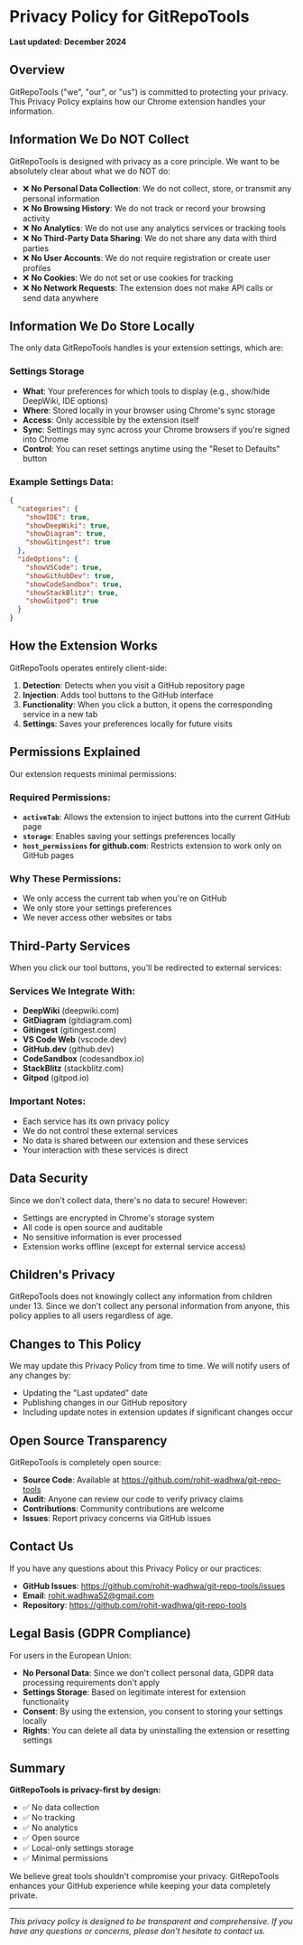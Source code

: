 # Privacy Policy for GitRepoTools

**Last updated: December 2024**

## Overview

GitRepoTools ("we", "our", or "us") is committed to protecting your privacy. This Privacy Policy explains how our Chrome extension handles your information.

## Information We Do NOT Collect

GitRepoTools is designed with privacy as a core principle. We want to be absolutely clear about what we do NOT do:

- ❌ **No Personal Data Collection**: We do not collect, store, or transmit any personal information
- ❌ **No Browsing History**: We do not track or record your browsing activity
- ❌ **No Analytics**: We do not use any analytics services or tracking tools
- ❌ **No Third-Party Data Sharing**: We do not share any data with third parties
- ❌ **No User Accounts**: We do not require registration or create user profiles
- ❌ **No Cookies**: We do not set or use cookies for tracking
- ❌ **No Network Requests**: The extension does not make API calls or send data anywhere

## Information We Do Store Locally

The only data GitRepoTools handles is your extension settings, which are:

### Settings Storage
- **What**: Your preferences for which tools to display (e.g., show/hide DeepWiki, IDE options)
- **Where**: Stored locally in your browser using Chrome's sync storage
- **Access**: Only accessible by the extension itself
- **Sync**: Settings may sync across your Chrome browsers if you're signed into Chrome
- **Control**: You can reset settings anytime using the "Reset to Defaults" button

### Example Settings Data:
```json
{
  "categories": {
    "showIDE": true,
    "showDeepWiki": true,
    "showDiagram": true,
    "showGitingest": true
  },
  "ideOptions": {
    "showVSCode": true,
    "showGithubDev": true,
    "showCodeSandbox": true,
    "showStackBlitz": true,
    "showGitpod": true
  }
}
```

## How the Extension Works

GitRepoTools operates entirely client-side:

1. **Detection**: Detects when you visit a GitHub repository page
2. **Injection**: Adds tool buttons to the GitHub interface
3. **Functionality**: When you click a button, it opens the corresponding service in a new tab
4. **Settings**: Saves your preferences locally for future visits

## Permissions Explained

Our extension requests minimal permissions:

### Required Permissions:
- **`activeTab`**: Allows the extension to inject buttons into the current GitHub page
- **`storage`**: Enables saving your settings preferences locally
- **`host_permissions` for github.com**: Restricts extension to work only on GitHub pages

### Why These Permissions:
- We only access the current tab when you're on GitHub
- We only store your settings preferences
- We never access other websites or tabs

## Third-Party Services

When you click our tool buttons, you'll be redirected to external services:

### Services We Integrate With:
- **DeepWiki** (deepwiki.com)
- **GitDiagram** (gitdiagram.com)  
- **Gitingest** (gitingest.com)
- **VS Code Web** (vscode.dev)
- **GitHub.dev** (github.dev)
- **CodeSandbox** (codesandbox.io)
- **StackBlitz** (stackblitz.com)
- **Gitpod** (gitpod.io)

### Important Notes:
- Each service has its own privacy policy
- We do not control these external services
- No data is shared between our extension and these services
- Your interaction with these services is direct

## Data Security

Since we don't collect data, there's no data to secure! However:

- Settings are encrypted in Chrome's storage system
- All code is open source and auditable
- No sensitive information is ever processed
- Extension works offline (except for external service access)

## Children's Privacy

GitRepoTools does not knowingly collect any information from children under 13. Since we don't collect any personal information from anyone, this policy applies to all users regardless of age.

## Changes to This Policy

We may update this Privacy Policy from time to time. We will notify users of any changes by:

- Updating the "Last updated" date
- Publishing changes in our GitHub repository
- Including update notes in extension updates if significant changes occur

## Open Source Transparency

GitRepoTools is completely open source:

- **Source Code**: Available at https://github.com/rohit-wadhwa/git-repo-tools
- **Audit**: Anyone can review our code to verify privacy claims
- **Contributions**: Community contributions are welcome
- **Issues**: Report privacy concerns via GitHub issues

## Contact Us

If you have any questions about this Privacy Policy or our practices:

- **GitHub Issues**: https://github.com/rohit-wadhwa/git-repo-tools/issues
- **Email**: rohit.wadhwa52@gmail.com
- **Repository**: https://github.com/rohit-wadhwa/git-repo-tools

## Legal Basis (GDPR Compliance)

For users in the European Union:

- **No Personal Data**: Since we don't collect personal data, GDPR data processing requirements don't apply
- **Settings Storage**: Based on legitimate interest for extension functionality
- **Consent**: By using the extension, you consent to storing your settings locally
- **Rights**: You can delete all data by uninstalling the extension or resetting settings

## Summary

**GitRepoTools is privacy-first by design:**
- ✅ No data collection
- ✅ No tracking  
- ✅ No analytics
- ✅ Open source
- ✅ Local-only settings storage
- ✅ Minimal permissions

We believe great tools shouldn't compromise your privacy. GitRepoTools enhances your GitHub experience while keeping your data completely private.

---

*This privacy policy is designed to be transparent and comprehensive. If you have any questions or concerns, please don't hesitate to contact us.* 